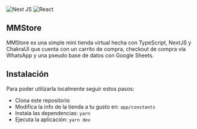 ![Next JS](https://img.shields.io/badge/Next-black?style=for-the-badge&logo=next.js&logoColor=white) ![React](https://img.shields.io/badge/react-%2320232a.svg?style=for-the-badge&logo=react&logoColor=%2361DAFB)
## MMStore
MMStore es una simple mini tienda virtual hecha con TypeScript, NextJS y ChakraUI que cuenta con un carrito de compra, checkout de compra vía WhatsApp y una pseudo base de datos con Google Sheets.

## Instalación
Para poder utilizarla localmente seguir estos pasos:

- Clona este repositorio
- Modifica la info de la tienda a tu gusto en: `app/constants`
- Instala las dependencias:
    `yarn`
- Ejecuta la aplicación:
    `yarn dev`